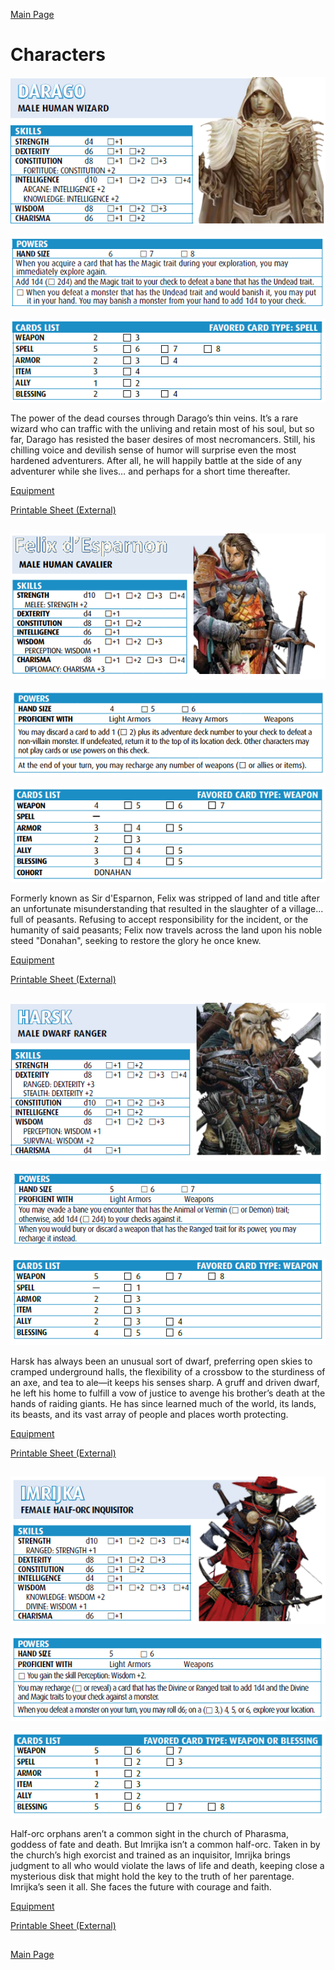 [Main Page](main.md#wrath-of-the-righteous)

# Characters

![D1](D1.PNG)

![D2](D2.PNG)

![D3](D3.PNG)

The power of the dead courses through Darago’s thin veins. It’s a rare wizard who can traffic
with the unliving and retain most of his soul, but so far, Darago has resisted the baser desires
of most necromancers. Still, his chilling voice and devilish sense of humor will surprise even
the most hardened adventurers. After all, he will happily battle at the side of any adventurer
while she lives… and perhaps for a short time thereafter.

[Equipment](../c1/darago_equipment.md#daragos-equipment)

[Printable Sheet (External)](https://drive.google.com/file/d/17asnXhsprpi6-P-a6GhqkhU_K6whwiid/view?usp=sharing)

## 

![F1](F1.png)

![F2](F2.PNG)

![F3](F3.PNG)

Formerly known as Sir d'Esparnon, Felix was stripped of land and title after an unfortunate 
misunderstanding that resulted in the slaughter of a village... full of peasants. Refusing to accept
responsibility for the incident, or the humanity of said peasants; Felix now travels across the land upon his noble steed "Donahan", seeking
to restore the glory he once knew.

[Equipment](../c1/felix_equipment.md#felixs-equipment)

[Printable Sheet (External)](https://drive.google.com/file/d/1C_3AA4_zbUYh74QvuuTEy0TZX9otZpS1/view?usp=sharing)

## 

![H1](H1.PNG)

![H2](H2.PNG)

![H3](H3.PNG)

Harsk has always been an unusual sort of dwarf, preferring open skies to cramped underground
halls, the flexibility of a crossbow to the sturdiness of an axe, and tea to ale—it keeps his senses
sharp. A gruff and driven dwarf, he left his home to fulfill a vow of justice to avenge his brother’s
death at the hands of raiding giants. He has since learned much of the world, its lands, its beasts,
and its vast array of people and places worth protecting.

[Equipment](../c1/harsk_equipment.md#harsks-equipment)

[Printable Sheet (External)](https://drive.google.com/file/d/1EjdbCkJISLBc5EwvzBOKq44pn0hV09UR/view?usp=sharing)

## 

![I1](I1.PNG)

![I2](I2.PNG)

![I3](I3.PNG)

Half-orc orphans aren’t a common sight in the church of Pharasma, goddess of fate and death. But
Imrijka isn’t a common half-orc. Taken in by the church’s high exorcist and trained as an inquisitor,
Imrijka brings judgment to all who would violate the laws of life and death, keeping close a
mysterious disk that might hold the key to the truth of her parentage. Imrijka’s seen it all. She
faces the future with courage and faith.

[Equipment](../c1/Imrijka_equipment.md#imrijkas-equipment)

[Printable Sheet (External)](https://drive.google.com/file/d/1M7yW4PQKLOa13ijyZLNwdYAVWmJeNrXM/view?usp=sharing)

## 

[Main Page](main.md#wrath-of-the-righteous)
